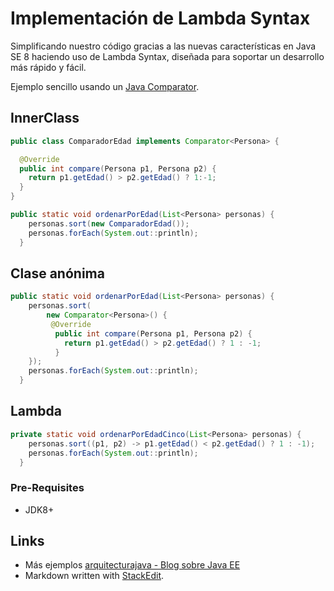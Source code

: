 # Implementación de Lambda Syntax

Simplificando nuestro código gracias a  las nuevas características en Java SE 8 haciendo uso de Lambda Syntax, diseñada para soportar un desarrollo más rápido y fácil.


Ejemplo sencillo usando un [Java Comparator](https://www.arquitecturajava.com/java-comparator-interface-y-lambdas/). 

## InnerClass
```Java
public class ComparadorEdad implements Comparator<Persona> {

  @Override
  public int compare(Persona p1, Persona p2) {
    return p1.getEdad() > p2.getEdad() ? 1:-1;
  }
}

public static void ordenarPorEdad(List<Persona> personas) {
    personas.sort(new ComparadorEdad());
    personas.forEach(System.out::println);
  }
```
## Clase anónima
```Java
public static void ordenarPorEdad(List<Persona> personas) {
    personas.sort(
        new Comparator<Persona>() {
		 @Override
          public int compare(Persona p1, Persona p2) {
            return p1.getEdad() > p2.getEdad() ? 1 : -1;
          }
    });
	personas.forEach(System.out::println);
  }
 ```

## Lambda 
```Java
private static void ordenarPorEdadCinco(List<Persona> personas) {
    personas.sort((p1, p2) -> p1.getEdad() < p2.getEdad() ? 1 : -1);
    personas.forEach(System.out::println);
  }
 ```


### Pre-Requisites

- JDK8+

## Links

- Más ejemplos [arquitecturajava - Blog sobre Java EE](https://www.arquitecturajava.com/java-8-lambda-syntax/)
- Markdown written with [StackEdit](https://stackedit.io/).